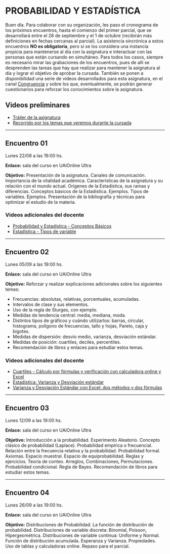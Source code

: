 # PROBABILIDAD Y ESTADÍSTICA

Buen día. Para colaborar con su organización, les paso el cronograma de los próximos encuentros, hasta el comienzo del primer parcial, que se desarrollará entre el 28 de septiembre y el 1 de octubre (recibirán más definiciones en fechas cercanas al parcial). La asistencia sincrónica a estos encuentros **NO es obligatoria**, pero sí se los considera una instancia propicia para mantenerse al día con la asignatura e interactuar con las personas que están cursando en simultáneo. Para todos los casos, siempre es necesario mirar las grabaciones de los encuentros, pues de allí se desprenden las tareas que hay que realizar para mantener la asignatura al día y lograr el objetivo de aprobar la cursada. También se ponen a disponibilidad una serie de videos desarrollados para esta asignatura, en el canal [Congruencia](https://www.youtube.com/c/Congruencia) y sobre los que, eventualmente, se podrán generar cuestionarios para reforzar los conocimientos sobre la asignatura.

## Videos preliminares

* [Tráiler de la asignatura](https://www.youtube.com/watch?v=HaqQ01D7x04)
* [Recorrido por los temas que veremos durante la cursada](https://www.youtube.com/watch?v=t-3-AoEcTu4)

---

## Encuentro 01

Lunes 22/08 a las 19:00 hs.

**Enlace:** sala del curso en UAIOnline Ultra

**Objetivo:** Presentación de la asignatura. Canales de comunicación. Importancia de la vitalidad académica. Características de la asignatura y su relación con el mundo actual. Orígenes de la Estadística, sus ramas y diferencias. Conceptos básicos de la Estadística. Ejemplos. Tipos de variables. Ejemplos. Presentación de la bibliografía y técnicas para optimizar el estudio de la materia.

### Videos adicionales del docente

* [Probabilidad y Estadística - Conceptos Básicos](https://www.youtube.com/watch?v=e6z_trddtrs)
* [Estadística - Tipos de variable](https://www.youtube.com/watch?v=X3ECGjQtgH8)

---

## Encuentro 02

Lunes 05/09 a las 19:00 hs.

**Enlace:** sala del curso en UAIOnline Ultra

**Objetivo:** Reforzar y realizar explicaciones adicionales sobre los siguientes temas:

* Frecuencias: absolutas, relativas, porcentuales, acumuladas.
* Intervalos de clase y sus elementos.
* Uso de la regla de Sturges, con ejemplo.
* Medidas de tendencia central: media, mediana, moda.
* Distintos tipos de gráficos y cuándo utilizarlos: barras, circular, histograma, polígono de frecuencias, tallo y hojas, Pareto, caja y bigotes.
* Medidas de dispersión: desvío medio, varianza, desviación estándar.
* Medidas de posición: cuartiles, deciles, percentiles.
* Recomendación de libros y enlaces para estudiar estos temas.

### Videos adicionales del docente

* [Cuartiles - Cálculo por fórmulas y verificación con calculadora online y Excel](https://www.youtube.com/watch?v=1uCbRRGBoNc)
* [Estadística: Varianza y Desviación estándar](https://www.youtube.com/watch?v=NjkyIF06Jmo)
* [Varianza y Desviación Estándar con Excel: dos métodos y dos fórmulas](https://www.youtube.com/watch?v=pXWmy67Aii0)

---

## Encuentro 03

Lunes 12/09 a las 19:00 hs.

**Enlace:** sala del curso en UAIOnline Ultra

**Objetivo:** Introducción a la probabilidad. Experimento Aleatorio. Concepto clásico de probabilidad (Laplace). Probabilidad empírica o frecuencial. Relación entre la frecuencia relativa y la probabilidad. Probabilidad formal. Axiomas. Espacio muestral. Espacio de equiprobabilidad. Reglas y ejercicios. Teoría de conteo. Arreglos, Combinaciones, Permutaciones. Probabilidad condicional. Regla de Bayes. Recomendación de libros para estudiar estos temas.

---

## Encuentro 04

Lunes 26/09 a las 19:00 hs.

**Enlace:** sala del curso en UAIOnline Ultra

**Objetivo:** Distribuciones de Probabilidad. La función de distribución de probabilidad. Distribuciones de variable discreta: Binomial, Poisson, Hipergeométrica. Distribuciones de variable continua: Uniforme y Normal. Función de distribución acumulada. Esperanza y Varianza. Propiedades. Uso de tablas y calculadoras online. Repaso para el parcial.
